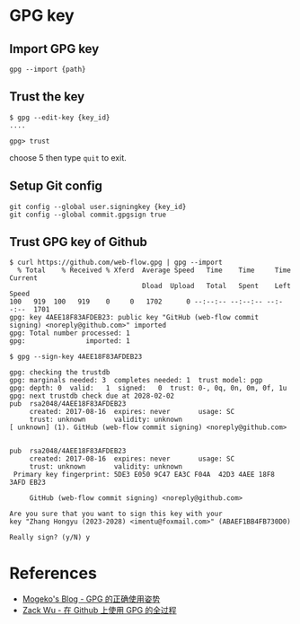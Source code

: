 # GPG key

## Import GPG key

`gpg --import {path}`

## Trust the key

```shell
$ gpg --edit-key {key_id}
....

gpg> trust
```

choose 5 then type `quit` to exit.

## Setup Git config

```
git config --global user.signingkey {key_id}
git config --global commit.gpgsign true
```

## Trust GPG key of Github

```shell
$ curl https://github.com/web-flow.gpg | gpg --import
  % Total    % Received % Xferd  Average Speed   Time    Time     Time  Current
                                 Dload  Upload   Total   Spent    Left  Speed
100   919  100   919    0     0   1702      0 --:--:-- --:--:-- --:--:--  1701
gpg: key 4AEE18F83AFDEB23: public key "GitHub (web-flow commit signing) <noreply@github.com>" imported
gpg: Total number processed: 1
gpg:               imported: 1

$ gpg --sign-key 4AEE18F83AFDEB23

gpg: checking the trustdb
gpg: marginals needed: 3  completes needed: 1  trust model: pgp
gpg: depth: 0  valid:   1  signed:   0  trust: 0-, 0q, 0n, 0m, 0f, 1u
gpg: next trustdb check due at 2028-02-02
pub  rsa2048/4AEE18F83AFDEB23
     created: 2017-08-16  expires: never       usage: SC
     trust: unknown       validity: unknown
[ unknown] (1). GitHub (web-flow commit signing) <noreply@github.com>


pub  rsa2048/4AEE18F83AFDEB23
     created: 2017-08-16  expires: never       usage: SC
     trust: unknown       validity: unknown
 Primary key fingerprint: 5DE3 E050 9C47 EA3C F04A  42D3 4AEE 18F8 3AFD EB23

     GitHub (web-flow commit signing) <noreply@github.com>

Are you sure that you want to sign this key with your
key "Zhang Hongyu (2023-2028) <imentu@foxmail.com>" (ABAEF1BB4FB730D0)

Really sign? (y/N) y
```

# References

- [Mogeko's Blog - GPG 的正确使用姿势](https://mogeko.me/posts/zh-cn/068/)
- [Zack Wu - 在 Github 上使用 GPG 的全过程](https://www.zackwu.com/posts/2019-08-04-how-to-use-gpg-on-github/)
